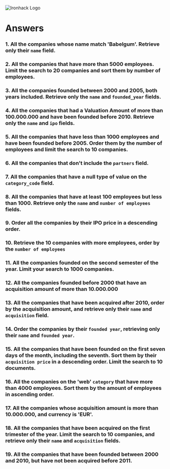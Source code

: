 ![Ironhack Logo](https://i.imgur.com/1QgrNNw.png)

# Answers

### 1. All the companies whose name match 'Babelgum'. Retrieve only their `name` field.

<!-- db.companies.find({name:'Babelgum'}, {name:1, _id:0}) -->

### 2. All the companies that have more than 5000 employees. Limit the search to 20 companies and sort them by **number of employees**.

<!-- db.companies.find({"number_of_employees": {$gt: 5000}}, {name:1,number_of_employees:1, _id:0}).limit(20).sort({number_of_employees: -1}) -->

### 3. All the companies founded between 2000 and 2005, both years included. Retrieve only the `name` and `founded_year` fields.

<!-- db.companies.find({ $and : [{"founded_year": {$gte: 2000}}, {"founded_year": {$lte: 2005}}]}, {name:1, founded_year:1, _id:0}) -->

### 4. All the companies that had a Valuation Amount of more than 100.000.000 and have been founded before 2010. Retrieve only the `name` and `ipo` fields.

<!-- db.companies.find({ $and : [{"acquisition.price_amount": {$gt: 100000000}}, {"founded_year": {$lt: 2010}}]}, {name:1, ipo:1, _id:0}) -->

### 5. All the companies that have less than 1000 employees and have been founded before 2005. Order them by the number of employees and limit the search to 10 companies.

<!-- db.companies.find({ $and : [{"number_of_employees": {$lt: 1000}}, {"founded_year": {$lte: 2005}}]}, {name:1, number_of_employees:1, _id:0}).limit(10).sort({number_of_employees: -1}) -->

### 6. All the companies that don't include the `partners` field.

<!-- Your Code Goes Here -->

### 7. All the companies that have a null type of value on the `category_code` field.

<!-- Your Code Goes Here -->

### 8. All the companies that have at least 100 employees but less than 1000. Retrieve only the `name` and `number of employees` fields.

<!-- Your Code Goes Here -->

### 9. Order all the companies by their IPO price in a descending order.

<!-- Your Code Goes Here -->

### 10. Retrieve the 10 companies with more employees, order by the `number of employees`

<!-- Your Code Goes Here -->

### 11. All the companies founded on the second semester of the year. Limit your search to 1000 companies.

<!-- Your Code Goes Here -->

### 12. All the companies founded before 2000 that have an acquisition amount of more than 10.000.000

<!-- Your Code Goes Here -->

### 13. All the companies that have been acquired after 2010, order by the acquisition amount, and retrieve only their `name` and `acquisition` field.

<!-- Your Code Goes Here -->

### 14. Order the companies by their `founded year`, retrieving only their `name` and `founded year`.

<!-- Your Code Goes Here -->

### 15. All the companies that have been founded on the first seven days of the month, including the seventh. Sort them by their `acquisition price` in a descending order. Limit the search to 10 documents.

<!-- Your Code Goes Here -->

### 16. All the companies on the 'web' `category` that have more than 4000 employees. Sort them by the amount of employees in ascending order.

<!-- Your Code Goes Here -->

### 17. All the companies whose acquisition amount is more than 10.000.000, and currency is 'EUR'.

<!-- Your Code Goes Here -->

### 18. All the companies that have been acquired on the first trimester of the year. Limit the search to 10 companies, and retrieve only their `name` and `acquisition` fields.

<!-- Your Code Goes Here -->

### 19. All the companies that have been founded between 2000 and 2010, but have not been acquired before 2011.

<!-- Your Code Goes Here -->
